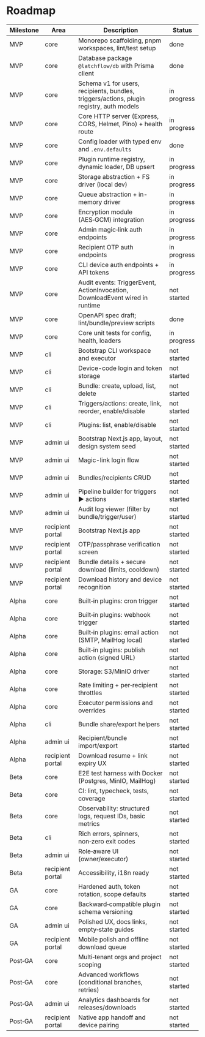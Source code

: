 # Roadmap

| Milestone | Area | Description | Status |
| --- | --- | --- | --- |
| MVP | core | Monorepo scaffolding, pnpm workspaces, lint/test setup | done |
| MVP | core | Database package `@latchflow/db` with Prisma client | done |
| MVP | core | Schema v1 for users, recipients, bundles, triggers/actions, plugin registry, auth models | in progress |
| MVP | core | Core HTTP server (Express, CORS, Helmet, Pino) + health route | in progress |
| MVP | core | Config loader with typed env and `.env.defaults` | done |
| MVP | core | Plugin runtime registry, dynamic loader, DB upsert | in progress |
| MVP | core | Storage abstraction + FS driver (local dev) | in progress |
| MVP | core | Queue abstraction + in-memory driver | in progress |
| MVP | core | Encryption module (AES‑GCM) integration | in progress |
| MVP | core | Admin magic‑link auth endpoints | in progress |
| MVP | core | Recipient OTP auth endpoints | in progress |
| MVP | core | CLI device auth endpoints + API tokens | in progress |
| MVP | core | Audit events: TriggerEvent, ActionInvocation, DownloadEvent wired in runtime | not started |
| MVP | core | OpenAPI spec draft; lint/bundle/preview scripts | done |
| MVP | core | Core unit tests for config, health, loaders | in progress |
| MVP | cli | Bootstrap CLI workspace and executor | not started |
| MVP | cli | Device-code login and token storage | not started |
| MVP | cli | Bundle: create, upload, list, delete | not started |
| MVP | cli | Triggers/actions: create, link, reorder, enable/disable | not started |
| MVP | cli | Plugins: list, enable/disable | not started |
| MVP | admin ui | Bootstrap Next.js app, layout, design system seed | not started |
| MVP | admin ui | Magic-link login flow | not started |
| MVP | admin ui | Bundles/recipients CRUD | not started |
| MVP | admin ui | Pipeline builder for triggers ▶ actions | not started |
| MVP | admin ui | Audit log viewer (filter by bundle/trigger/user) | not started |
| MVP | recipient portal | Bootstrap Next.js app | not started |
| MVP | recipient portal | OTP/passphrase verification screen | not started |
| MVP | recipient portal | Bundle details + secure download (limits, cooldown) | not started |
| MVP | recipient portal | Download history and device recognition | not started |
| Alpha | core | Built‑in plugins: cron trigger | not started |
| Alpha | core | Built‑in plugins: webhook trigger | not started |
| Alpha | core | Built‑in plugins: email action (SMTP, MailHog local) | not started |
| Alpha | core | Built‑in plugins: publish action (signed URL) | not started |
| Alpha | core | Storage: S3/MinIO driver | not started |
| Alpha | core | Rate limiting + per‑recipient throttles | not started |
| Alpha | core | Executor permissions and overrides | not started |
| Alpha | cli | Bundle share/export helpers | not started |
| Alpha | admin ui | Recipient/bundle import/export | not started |
| Alpha | recipient portal | Download resume + link expiry UX | not started |
| Beta | core | E2E test harness with Docker (Postgres, MinIO, MailHog) | not started |
| Beta | core | CI: lint, typecheck, tests, coverage | not started |
| Beta | core | Observability: structured logs, request IDs, basic metrics | not started |
| Beta | cli | Rich errors, spinners, non‑zero exit codes | not started |
| Beta | admin ui | Role‑aware UI (owner/executor) | not started |
| Beta | recipient portal | Accessibility, i18n ready | not started |
| GA | core | Hardened auth, token rotation, scope defaults | not started |
| GA | core | Backward‑compatible plugin schema versioning | not started |
| GA | admin ui | Polished UX, docs links, empty‑state guides | not started |
| GA | recipient portal | Mobile polish and offline download queue | not started |
| Post‑GA | core | Multi‑tenant orgs and project scoping | not started |
| Post‑GA | core | Advanced workflows (conditional branches, retries) | not started |
| Post‑GA | admin ui | Analytics dashboards for releases/downloads | not started |
| Post‑GA | recipient portal | Native app handoff and device pairing | not started |
